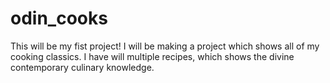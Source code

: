 # odin_cooks
This will be my fist project! I will be making a project which shows all of my cooking classics. I have will multiple recipes, which shows the divine contemporary culinary knowledge.